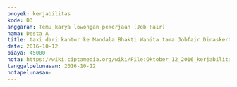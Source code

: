 ```yaml
---
proyek: kerjabilitas
kode: D3
anggaran: Temu karya lowongan pekerjaan (Job Fair)
nama: Desta A
title: taxi dari kantor ke Mandala Bhakti Wanita tama Jobfair Dinaskertrans DIY
date: 2016-10-12
biaya: 45000
nota: https://wiki.ciptamedia.org/wiki/File:Oktober_12_2016_kerjabilitas_D3_taxi_dari_kantor_ke_jobfair_wanitatama_desta392-2.jpg
tanggalpelunasan: 2016-10-12
notapelunasan:
---
```

